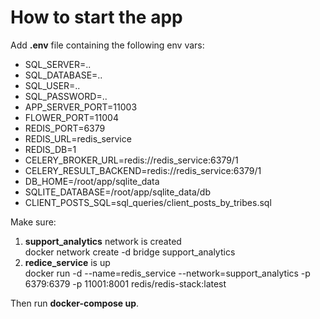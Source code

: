 # How to start the app

Add **.env** file containing the following env vars:
- SQL_SERVER=..
- SQL_DATABASE=..
- SQL_USER=..
- SQL_PASSWORD=..
- APP_SERVER_PORT=11003
- FLOWER_PORT=11004
- REDIS_PORT=6379
- REDIS_URL=redis_service
- REDIS_DB=1
- CELERY_BROKER_URL=redis://redis_service:6379/1
- CELERY_RESULT_BACKEND=redis://redis_service:6379/1
- DB_HOME=/root/app/sqlite_data
- SQLITE_DATABASE=/root/app/sqlite_data/db
- CLIENT_POSTS_SQL=sql_queries/client_posts_by_tribes.sql

Make sure:
1. <b>support_analytics</b> network is created<br>
    docker network create -d bridge support_analytics
2. <b>redice_service</b> is up<br>
    docker run -d --name=redis_service --network=support_analytics -p 6379:6379 -p 11001:8001 redis/redis-stack:latest

Then run <b>docker-compose up</b>.